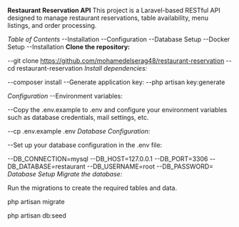 **Restaurant Reservation API**
This project is a Laravel-based RESTful API designed to manage restaurant reservations, table availability, menu listings, and order processing.

*Table of Contents*
--Installation
--Configuration
--Database Setup
--Docker Setup
--Installation
**Clone the repository:**

--git clone https://github.com/mohamedelserag48/restaurant-reservation
--cd restaurant-reservation
*Install dependencies:*

--composer install
--Generate application key:
--php artisan key:generate

*Configuration*
--Environment variables:

--Copy the .env.example to .env and configure your environment variables such as database credentials, mail settings, etc.


--cp .env.example .env
*Database Configuration:*

--Set up your database configuration in the .env file:


--DB_CONNECTION=mysql
--DB_HOST=127.0.0.1
--DB_PORT=3306
--DB_DATABASE=restaurant
--DB_USERNAME=root
--DB_PASSWORD=
*Database Setup*
*Migrate the database:*

Run the migrations to create the required tables and data.

php artisan migrate

php artisan db:seed
